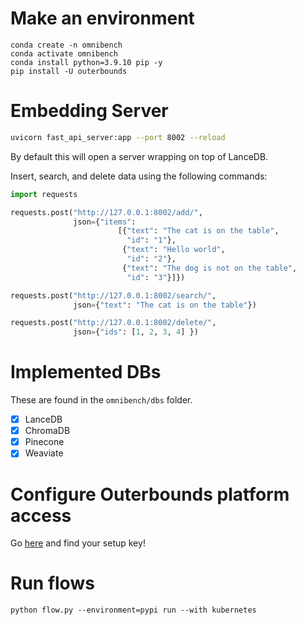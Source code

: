 # Make an environment

```
conda create -n omnibench
conda activate omnibench
conda install python=3.9.10 pip -y
pip install -U outerbounds
```


# Embedding Server

```bash
uvicorn fast_api_server:app --port 8002 --reload
```

By default this will open a server wrapping on top of LanceDB.

Insert, search, and delete data using the following commands:

```python
import requests

requests.post("http://127.0.0.1:8002/add/",
              json={"items":
                        [{"text": "The cat is on the table",
                          "id": "1"},
                         {"text": "Hello world",
                          "id": "2"},
                         {"text": "The dog is not on the table",
                          "id": "3"}]})

requests.post("http://127.0.0.1:8002/search/",
              json={"text": "The cat is on the table"})

requests.post("http://127.0.0.1:8002/delete/",
              json={"ids": [1, 2, 3, 4] })
```

# Implemented DBs

These are found in the `omnibench/dbs` folder.

- [x] LanceDB
- [x] ChromaDB
- [x] Pinecone
- [x] Weaviate

# Configure Outerbounds platform access
Go [here](https://ui.dev-content.outerbounds.xyz/) and find your setup key!

# Run flows
```
python flow.py --environment=pypi run --with kubernetes
```